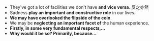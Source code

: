* They've got a lot of facilities we don't have **and vice versa**. 反之亦然 
* Sadness **play an important and constructive role** in our lives.
* **We may have overlooked the flipside of the coin**.
* We may be **neglecting an important facet of** the human experience.
* **Firstly, in some very fundamental respects,...**
* **Why would it be so? Primarily, because...**